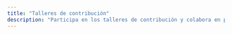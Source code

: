 ```yaml
---
title: "Talleres de contribución"
description: "Participa en los talleres de contribución y colabora en proyectos open source."
---
```

